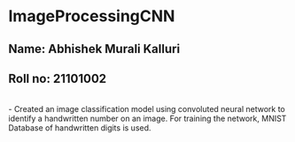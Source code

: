 # ImageProcessingCNN

## Name: Abhishek Murali Kalluri
## Roll no: 21101002
<br/>
- Created an image classification model using convoluted neural network to identify a handwritten number on an image. For training the network, MNIST Database of handwritten digits is used.
